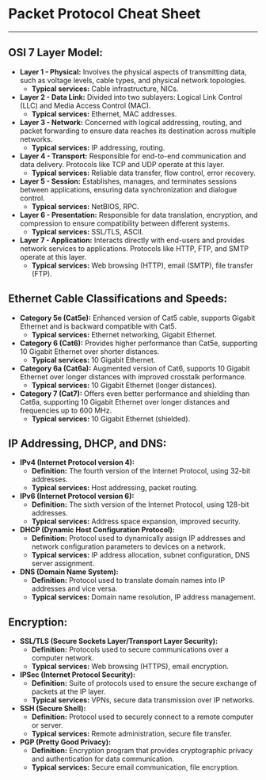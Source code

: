 # Packet Protocol Cheat Sheet

----

## OSI 7 Layer Model:
- **Layer 1 - Physical:** Involves the physical aspects of transmitting data, such as voltage levels, cable types, and physical network topologies.  
  - **Typical services:** Cable infrastructure, NICs.
- **Layer 2 - Data Link:** Divided into two sublayers: Logical Link Control (LLC) and Media Access Control (MAC).  
  - **Typical services:** Ethernet, MAC addresses.
- **Layer 3 - Network:** Concerned with logical addressing, routing, and packet forwarding to ensure data reaches its destination across multiple networks.  
  - **Typical services:** IP addressing, routing.
- **Layer 4 - Transport:** Responsible for end-to-end communication and data delivery. Protocols like TCP and UDP operate at this layer.  
  - **Typical services:** Reliable data transfer, flow control, error recovery.
- **Layer 5 - Session:** Establishes, manages, and terminates sessions between applications, ensuring data synchronization and dialogue control.  
  - **Typical services:** NetBIOS, RPC.
- **Layer 6 - Presentation:** Responsible for data translation, encryption, and compression to ensure compatibility between different systems.  
  - **Typical services:** SSL/TLS, ASCII.
- **Layer 7 - Application:** Interacts directly with end-users and provides network services to applications. Protocols like HTTP, FTP, and SMTP operate at this layer.  
  - **Typical services:** Web browsing (HTTP), email (SMTP), file transfer (FTP).

## Ethernet Cable Classifications and Speeds:
- **Category 5e (Cat5e):** Enhanced version of Cat5 cable, supports Gigabit Ethernet and is backward compatible with Cat5.  
  - **Typical services:** Ethernet networking, Gigabit Ethernet.
- **Category 6 (Cat6):** Provides higher performance than Cat5e, supporting 10 Gigabit Ethernet over shorter distances.  
  - **Typical services:** 10 Gigabit Ethernet.
- **Category 6a (Cat6a):** Augmented version of Cat6, supports 10 Gigabit Ethernet over longer distances with improved crosstalk performance.  
  - **Typical services:** 10 Gigabit Ethernet (longer distances).
- **Category 7 (Cat7):** Offers even better performance and shielding than Cat6a, supporting 10 Gigabit Ethernet over longer distances and frequencies up to 600 MHz.  
  - **Typical services:** 10 Gigabit Ethernet (shielded).

## IP Addressing, DHCP, and DNS:
- **IPv4 (Internet Protocol version 4):** 
  - **Definition:** The fourth version of the Internet Protocol, using 32-bit addresses.
  - **Typical services:** Host addressing, packet routing.
- **IPv6 (Internet Protocol version 6):** 
  - **Definition:** The sixth version of the Internet Protocol, using 128-bit addresses.
  - **Typical services:** Address space expansion, improved security.
- **DHCP (Dynamic Host Configuration Protocol):**
  - **Definition:** Protocol used to dynamically assign IP addresses and network configuration parameters to devices on a network.
  - **Typical services:** IP address allocation, subnet configuration, DNS server assignment.
- **DNS (Domain Name System):**
  - **Definition:** Protocol used to translate domain names into IP addresses and vice versa.
  - **Typical services:** Domain name resolution, IP address management.

## Encryption:
- **SSL/TLS (Secure Sockets Layer/Transport Layer Security):** 
  - **Definition:** Protocols used to secure communications over a computer network.
  - **Typical services:** Web browsing (HTTPS), email encryption.
- **IPSec (Internet Protocol Security):**
  - **Definition:** Suite of protocols used to ensure the secure exchange of packets at the IP layer.
  - **Typical services:** VPNs, secure data transmission over IP networks.
- **SSH (Secure Shell):**
  - **Definition:** Protocol used to securely connect to a remote computer or server.
  - **Typical services:** Remote administration, secure file transfer.
- **PGP (Pretty Good Privacy):**
  - **Definition:** Encryption program that provides cryptographic privacy and authentication for data communication.
  - **Typical services:** Secure email communication, file encryption.

